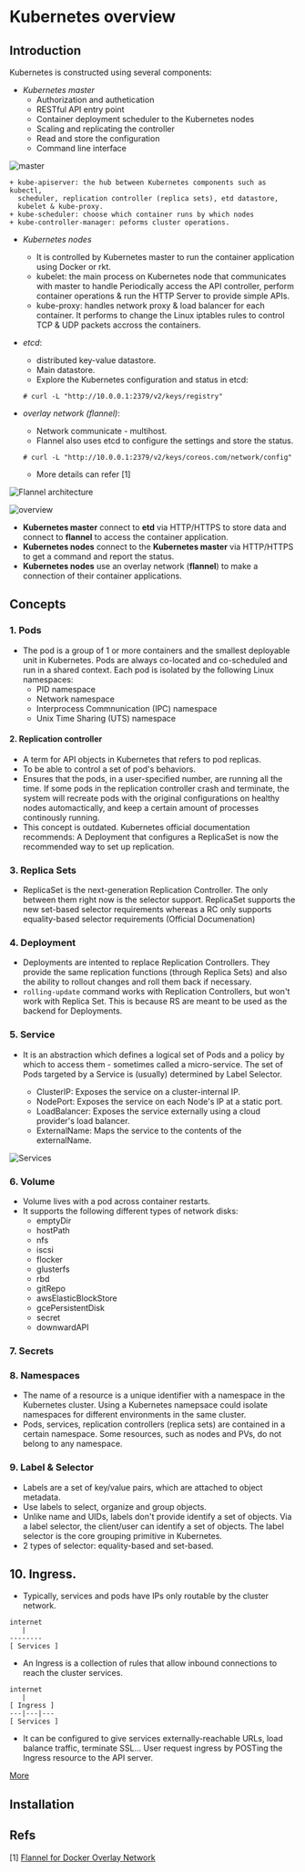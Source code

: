 # Kubernetes overview

## Introduction

Kubernetes is constructed using several components:
- *Kubernetes master*
    + Authorization and authetication
    + RESTful API entry point
    + Container deployment scheduler to the Kubernetes nodes
    + Scaling and replicating the controller
    + Read and store the configuration
    + Command line interface

![master](./imgs/kubernetes_master.png)

    + kube-apiserver: the hub between Kubernetes components such as kubectl,
      scheduler, replication controller (replica sets), etd datastore,
      kubelet & kube-proxy.
    + kube-scheduler: choose which container runs by which nodes
    + kube-controller-manager: peforms cluster operations.

- *Kubernetes nodes*
    + It is controlled by Kubernetes master to run the container application
      using Docker or rkt.
    + kubelet: the main process on Kubernetes node that communicates with
      master to handle Periodically access the API controller, perform
      container operations & run the HTTP Server to provide simple APIs.
    + kube-proxy: handles network proxy & load balancer for each container. It
      performs to change the Linux iptables rules to control TCP & UDP packets
      accross the containers.

- *etcd*:
    + distributed key-value datastore.
    + Main datastore.
    + Explore the Kubernetes configuration and status in etcd:

    ```
    # curl -L "http://10.0.0.1:2379/v2/keys/registry"
    ```

- *overlay network (flannel)*:
    + Network communicate - multihost.
    + Flannel also uses etcd to configure the settings and store the status.

    ```
    # curl -L "http://10.0.0.1:2379/v2/keys/coreos.com/network/config"
    ```

    + More details can refer [1]

![Flannel architecture](http://chunqi.li/images/flannel-01.png)

![overview](./imgs/kubernetes_overview.png)

- **Kubernetes master** connect to **etd** via HTTP/HTTPS to store data and connect to
  **flannel** to access the container application.
- **Kubernetes nodes** connect to the **Kubernetes master** via HTTP/HTTPS to get a
  command and report the status.
- **Kubernetes nodes** use an overlay network (**flannel**) to make a connection of
  their container applications.

## Concepts

### 1. Pods

- The pod is a group of 1 or more containers and the smallest deployable unit
  in Kubernetes. Pods are always co-located and co-scheduled and run in a
  shared context. Each pod is isolated by the following Linux namespaces:
  + PID namespace
  + Network namespace
  + Interprocess Commnunication (IPC) namespace
  + Unix Time Sharing (UTS) namespace

#### 2. Replication controller

- A term for API objects in Kubernetes that refers to pod replicas.
- To be able to control a set of pod's behaviors.
- Ensures that the pods, in a user-specified number, are running all the time.
  If some pods in the replication controller crash and terminate, the system
  will recreate pods with the original configurations on healthy nodes
  automactically, and keep a certain amount of processes continously running.
- This concept is outdated. Kubernetes official documentation recommends: A
  Deployment that configures a ReplicaSet is now the recommended way to set up
  replication.

### 3. Replica Sets

- ReplicaSet is the next-generation Replication Controller. The only between
  them right now is the selector support. ReplicaSet supports the new
  set-based selector requirements whereas a RC only supports equality-based
  selector requirements (Official Documenation)

### 4. Deployment

- Deployments are intented to replace Replication Controllers. They provide
  the same replication functions (through Replica Sets) and also the ability
  to rollout changes and roll them back if necessary.
- `rolling-update` command works with Replication Controllers, but won't work
  with Replica Set. This is because RS are meant to be used as the backend for
  Deployments.

### 5. Service

- It is an abstraction which defines a logical set of Pods and a policy by
  which to access them - sometimes called a micro-service. The set of Pods
  targeted by a Service is (usually) determined by Label Selector.

    + ClusterIP: Exposes the service on a cluster-internal IP.
    + NodePort: Exposes the service on each Node's IP at a static port.
    + LoadBalancer: Exposes the service externally using a cloud provider's
      load balancer.
    + ExternalName: Maps the service to the contents of the externalName.

![Services](./imgs/Services.png)

### 6. Volume

- Volume lives with a pod across container restarts.
- It supports the following different types of network disks:
    + emptyDir
    + hostPath
    + nfs
    + iscsi
    + flocker
    + glusterfs
    + rbd
    + gitRepo
    + awsElasticBlockStore
    + gcePersistentDisk
    + secret
    + downwardAPI

### 7. Secrets

### 8. Namespaces

- The name of a resource is a unique identifier with a namespace in the
  Kubernetes cluster. Using a Kubernetes namepsace could isolate namespaces
  for different environments in the same cluster.
- Pods, services, replication controllers (replica sets) are contained in a
  certain namespace. Some resources, such as nodes and PVs, do not belong to
  any namespace.

### 9. Label & Selector

- Labels are a set of key/value pairs, which are attached to object metadata.
- Use labels to select, organize and group objects.
- Unlike name and UIDs, labels don't provide identify a set of objects. Via a
  label selector, the client/user can identify a set of objects. The label
  selector is the core grouping primitive in Kubernetes.
- 2 types of selector: equality-based and set-based.

## 10. Ingress.

- Typically, services and pods have IPs only routable by the cluster network.

```
internet
   |
--------
[ Services ]
```
- An Ingress is a collection of rules that allow inbound connections to reach
  the cluster services.

```
internet
   |
[ Ingress ]
---|---|---
[ Services ]
```

- It can be configured to give services externally-reachable URLs, load
  balance traffic, terminate SSL... User request ingress by POSTing the
  Ingress resource to the API server.

[More](https://medium.com/@cashisclay/kubernetes-ingress-82aa960f658e)

## Installation

## Refs

[1] [Flannel for Docker Overlay Network](http://chunqi.li/2015/10/10/Flannel-for-Docker-Overlay-Network/)
